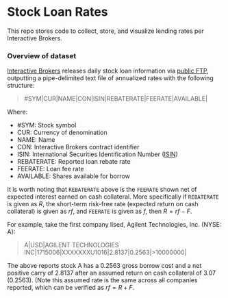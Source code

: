 # Stock Loan Rates
This repo stores code to collect, store, and visualize lending rates per Interactive Brokers.

### Overview of dataset
[Interactive Brokers](https://www.interactivebrokers.com) releases daily stock loan information via [public FTP](https://web.archive.org/web/20220818143558/https://ibkr.info/article/2024), outputting a pipe-delimited text file of annualized rates with the following structure:

> #SYM|CUR|NAME|CON|ISIN|REBATERATE|FEERATE|AVAILABLE| 

Where:
* #SYM: Stock symbol
* CUR: Currency of denomination
* NAME: Name
* CON: Interactive Brokers contract identifier
* ISIN: International Securities Identification Number ([ISIN](https://www.isin.org/))
* REBATERATE: Reported loan rebate rate
* FEERATE: Loan fee rate
* AVAILABLE: Shares available for borrow

It is worth noting that `REBATERATE` above is the `FEERATE` shown net of expected interest earned on cash collateral. More specifically if `REBATERATE` is given as $R$, the short-term risk-free rate (expected return on cash collateral) is given as $rf$, and `FEERATE` is given as $f$, then $R=rf-F$.

For example, take the first company lised, Agilent Technologies, Inc. (NYSE: A):
> A|USD|AGILENT TECHNOLOGIES INC|1715006|XXXXXXXU1016|2.8137|0.2563|>10000000|

The above reports stock A has a $0.2563%$ gross borrow cost and a net positive carry of $2.8137%$ after an assumed return on cash collateral of $3.07%$ ($0.2563%+2.8137%$). (Note this assumed rate is the same across all companies reported, which can be verified as $rf=R+F$.
